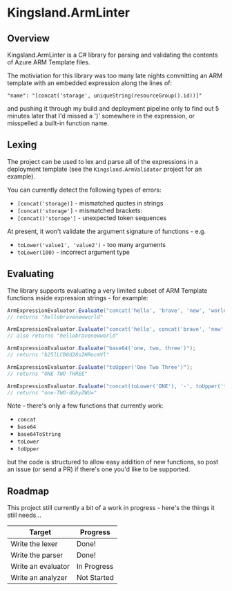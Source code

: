 Kingsland.ArmLinter
===================

Overview
--------

Kingsland.ArmLinter is a C# library for parsing and validating the contents of Azure ARM Template files.

The motiviation for this library was too many late nights committing an ARM template with an embedded expression along the lines of:

```
"name": "[concat('storage', uniqueString(resourceGroup().id))]"
```

and pushing it through my build and deployment pipeline only to find out 5 minutes later that I'd missed a ')' somewhere in the expression, or misspelled a built-in function name.

Lexing
------

The project can be used to lex and parse all of the expressions in a deployment template (see the ```Kingsland.ArmValidator``` project for an example).

You can currently detect the following types of errors:

+ ```[concat('storage)]``` - mismatched quotes in strings
+ ```[concat('storage']``` - mismatched brackets:
+ ```[concat()'storage']``` - unexpected token sequences

At present, it won't validate the argument signature of functions - e.g.

+ ```toLower('value1', 'value2')``` - too many arguments
+ ```toLower(100)``` - incorrect argument type

Evaluating
----------

The library supports evaluating a very limited subset of ARM Template functions inside expression strings - for example:

```csharp
ArmExpressionEvaluator.Evaluate("concat('hello', 'brave', 'new', 'world')");
// returns "hellobravenewworld"

ArmExpressionEvaluator.Evaluate("concat('hello', concat('brave', 'new'), 'world')");
// also returns "hellobravenewworld"

ArmExpressionEvaluator.Evaluate("base64('one, two, three')");
// returns "b25lLCB0d28sIHRocmVl"

ArmExpressionEvaluator.Evaluate("toUpper('One Two Three')");
// returns "ONE TWO THREE"

ArmExpressionEvaluator.Evaluate("concat(toLower('ONE'), '-', toUpper('two'), '-', base64('three'))");
// returns "one-TWO-dGhyZWU="

```
Note - there's only a few functions that currently work:

* ```concat```
* ```base64```
* ```base64ToString```
* ```toLower```
* ```toUpper```

but the code is structured to allow easy addition of new functions, so post an issue (or send a PR) if there's one you'd like to be supported.

Roadmap
-------

This project still currently a bit of a work in progress - here's the things it still needs...

| Target             |   Progress  |
| ------------------ | ----------- |
| Write the lexer    |    Done!    |
| Write the parser   |    Done!    |
| Write an evaluator | In Progress |
| Write an analyzer  | Not Started |
